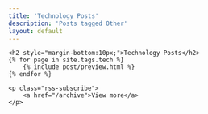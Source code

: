 ```yaml
---
title: 'Technology Posts'
description: 'Posts tagged Other'
layout: default
---
```


<div class="posts markdown-body">

    <h2 style="margin-bottom:10px;">Technology Posts</h2>
    {% for page in site.tags.tech %}
        {% include post/preview.html %}
    {% endfor %}

    <p class="rss-subscribe">
        <a href="/archive">View more</a>
    </p>

</div>
